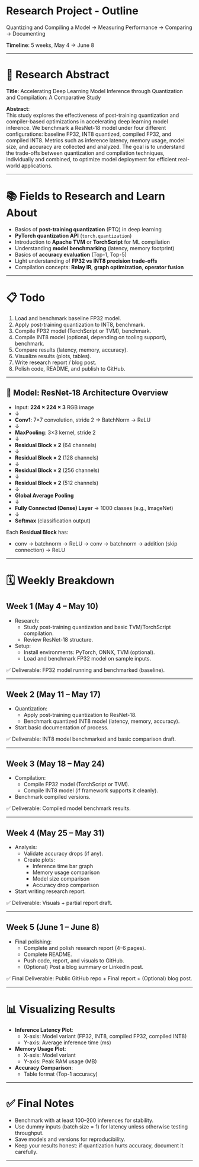 # Research Project - Outline

Quantizing and Compiling a Model → Measuring Performance → Comparing → Documenting

__Timeline__: 5 weeks, May 4 → June 8

---

# 📜 Research Abstract

**Title**: Accelerating Deep Learning Model Inference through Quantization and Compilation: A Comparative Study

**Abstract**:  
This study explores the effectiveness of post-training quantization and compiler-based optimizations in accelerating deep learning model inference. We benchmark a ResNet-18 model under four different configurations: baseline FP32, INT8 quantized, compiled FP32, and compiled INT8. Metrics such as inference latency, memory usage, model size, and accuracy are collected and analyzed. The goal is to understand the trade-offs between quantization and compilation techniques, individually and combined, to optimize model deployment for efficient real-world applications.

---

# 📚 Fields to Research and Learn About
- Basics of **post-training quantization** (PTQ) in deep learning
- **PyTorch quantization API** (`torch.quantization`)
- Introduction to **Apache TVM** or **TorchScript** for ML compilation
- Understanding **model benchmarking** (latency, memory footprint)
- Basics of **accuracy evaluation** (Top-1, Top-5)
- Light understanding of **FP32 vs INT8 precision trade-offs**
- Compilation concepts: **Relay IR**, **graph optimization**, **operator fusion**

---

# 📋 Todo
1. Load and benchmark baseline FP32 model.
2. Apply post-training quantization to INT8, benchmark.
3. Compile FP32 model (TorchScript or TVM), benchmark.
4. Compile INT8 model (optional, depending on tooling support), benchmark.
5. Compare results (latency, memory, accuracy).
6. Visualize results (plots, tables).
7. Write research report / blog post.
8. Polish code, README, and publish to GitHub.

---

## 🧩 Model: ResNet-18 Architecture Overview

- Input: **224 × 224 × 3** RGB image
- ↓
- **Conv1**: 7×7 convolution, stride 2 → BatchNorm → ReLU
- ↓
- **MaxPooling**: 3×3 kernel, stride 2
- ↓
- **Residual Block × 2** (64 channels)
- ↓
- **Residual Block × 2** (128 channels)
- ↓
- **Residual Block × 2** (256 channels)
- ↓
- **Residual Block × 2** (512 channels)
- ↓
- **Global Average Pooling**
- ↓
- **Fully Connected (Dense) Layer** → 1000 classes (e.g., ImageNet)
- ↓
- **Softmax** (classification output)


Each **Residual Block** has:
- conv → batchnorm → ReLU → conv → batchnorm → addition (skip connection) → ReLU

---

# 🗓️ Weekly Breakdown

## Week 1 (May 4 – May 10)
- Research:
  - Study post-training quantization and basic TVM/TorchScript compilation.
  - Review ResNet-18 structure.
- Setup:
  - Install environments: PyTorch, ONNX, TVM (optional).
  - Load and benchmark FP32 model on sample inputs.

✅ Deliverable: FP32 model running and benchmarked (baseline).

---

## Week 2 (May 11 – May 17)
- Quantization:
  - Apply post-training quantization to ResNet-18.
  - Benchmark quantized INT8 model (latency, memory, accuracy).
- Start basic documentation of process.

✅ Deliverable: INT8 model benchmarked and basic comparison draft.

---

## Week 3 (May 18 – May 24)
- Compilation:
  - Compile FP32 model (TorchScript or TVM).
  - Compile INT8 model (if framework supports it cleanly).
- Benchmark compiled versions.

✅ Deliverable: Compiled model benchmark results.

---

## Week 4 (May 25 – May 31)
- Analysis:
  - Validate accuracy drops (if any).
  - Create plots:
    - Inference time bar graph
    - Memory usage comparison
    - Model size comparison
    - Accuracy drop comparison
- Start writing research report.

✅ Deliverable: Visuals + partial report draft.

---

## Week 5 (June 1 – June 8)
- Final polishing:
  - Complete and polish research report (4–6 pages).
  - Complete README.
  - Push code, report, and visuals to GitHub.
  - (Optional) Post a blog summary or LinkedIn post.

✅ Final Deliverable: Public GitHub repo + Final report + (Optional) blog post.

---

# 📊 Visualizing Results
- **Inference Latency Plot**:
  - X-axis: Model variant (FP32, INT8, compiled FP32, compiled INT8)
  - Y-axis: Average inference time (ms)
- **Memory Usage Plot**:
  - X-axis: Model variant
  - Y-axis: Peak RAM usage (MB)
- **Accuracy Comparison**:
  - Table format (Top-1 accuracy)

---

# ✅ Final Notes
- Benchmark with at least 100–200 inferences for stability.
- Use dummy inputs (batch size = 1) for latency unless otherwise testing throughput.
- Save models and versions for reproducibility.
- Keep your results honest: if quantization hurts accuracy, document it carefully.

---
